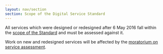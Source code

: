 ```yaml
---
layout: nav/section
section: Scope of the Digital Service Standard
---
```


All services which were designed or redesigned after 6 May 2016 fall within the [scope of the Standard](/digital-service-standard/scope-standard/) and must be assessed against it.

Work on new and redesigned services will be affected by the [moratorium on service assessment](/digital-service-standard/moratorium/).
